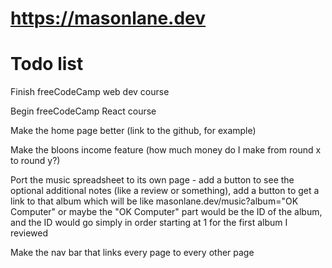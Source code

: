 # https://masonlane.dev

# Todo list

Finish freeCodeCamp web dev course

Begin freeCodeCamp React course

Make the home page better (link to the github, for example)

Make the bloons income feature (how much money do I make from round x to round y?)

Port the music spreadsheet to its own page - add a button to see the optional additional notes (like a review or something), add a button to get a link to that album which will be like masonlane.dev/music?album="OK Computer" or maybe the "OK Computer" part would be the ID of the album, and the ID would go simply in order starting at 1 for the first album I reviewed

Make the nav bar that links every page to every other page
